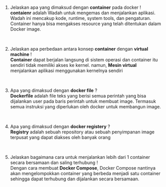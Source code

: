 1. Jelaskan apa yang dimaksud dengan **container** pada docker ! <br>
**contaienr** adalah Wadah untuk mengemas dan menjalankan aplikasi. Wadah ini mencakup kode, runtime, system tools, dan pengaturan. Container hanya bisa mengakses resource yang telah ditentukan dalam Docker image.

<br>

2. Jelaskan apa perbedaan antara konsep **container** dengan **virtual machine** ! <br>
**Container** dapat berjalan langsung di sistem operasi dan container itu sendiri tidak memiliki akses ke kernel. namun, **Mesin virtual**  menjalankan aplikasi menggunakan kernelnya sendiri

<br>

3. Apa yang dimaksud dengan **docker file** ? <br>
**Dockerfile** adalah file teks yang berisi semua perintah yang bisa dijalankan user pada baris perintah untuk membuat image. Termasuk semua instruksi yang diperlukan oleh docker untuk membangun image.


<br>

4. Apa yang dimaksud dengan **docker registery** ? <br>
**Registry** adalah sebuah repository atau sebuah penyimpanan image terpusat yang dapat diakses oleh banyak orang

<br>

5. Jelaskan bagaimana cara untuk menjalankan lebih dari 1 container secara bersamaan dan saling terhubung ! <br>
Dengan cara membuat **Docker Compose**, Docker Compose nantinya akan mengelompokkan container yang berbeda menjadi satu container sehingga dapat terhubung dan dijalankan secara bersamaan.